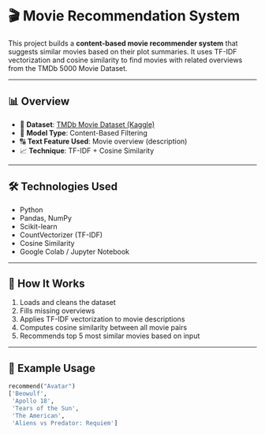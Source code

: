 # 🎬 Movie Recommendation System

This project builds a **content-based movie recommender system** that suggests similar movies based on their plot summaries. It uses TF-IDF vectorization and cosine similarity to find movies with related overviews from the TMDb 5000 Movie Dataset.

---

## 📊 Overview

- 📁 **Dataset**: [TMDb Movie Dataset (Kaggle)](https://www.kaggle.com/datasets/tmdb/tmdb-movie-metadata)
- 🧠 **Model Type**: Content-Based Filtering
- 🔠 **Text Feature Used**: Movie overview (description)
- 📈 **Technique**: TF-IDF + Cosine Similarity

---

## 🛠️ Technologies Used

- Python  
- Pandas, NumPy  
- Scikit-learn  
- CountVectorizer (TF-IDF)  
- Cosine Similarity  
- Google Colab / Jupyter Notebook

---

## 🧠 How It Works

1. Loads and cleans the dataset
2. Fills missing overviews
3. Applies TF-IDF vectorization to movie descriptions
4. Computes cosine similarity between all movie pairs
5. Recommends top 5 most similar movies based on input

---

## 🧪 Example Usage

```python
recommend("Avatar")
['Beowulf',
 'Apollo 18',
 'Tears of the Sun',
 'The American',
 'Aliens vs Predator: Requiem']

